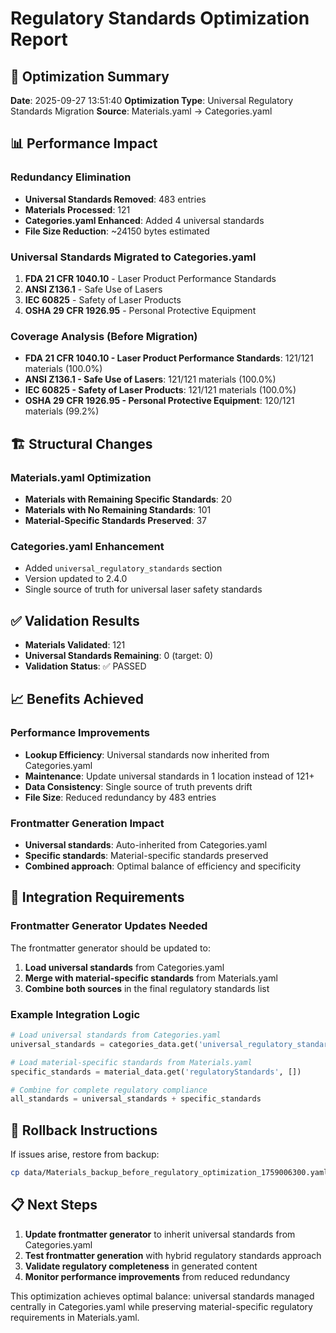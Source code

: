 # Regulatory Standards Optimization Report

## 🚀 Optimization Summary

**Date**: 2025-09-27 13:51:40
**Optimization Type**: Universal Regulatory Standards Migration
**Source**: Materials.yaml → Categories.yaml

## 📊 Performance Impact

### Redundancy Elimination
- **Universal Standards Removed**: 483 entries
- **Materials Processed**: 121
- **Categories.yaml Enhanced**: Added 4 universal standards
- **File Size Reduction**: ~24150 bytes estimated

### Universal Standards Migrated to Categories.yaml
1. **FDA 21 CFR 1040.10** - Laser Product Performance Standards
2. **ANSI Z136.1** - Safe Use of Lasers
3. **IEC 60825** - Safety of Laser Products  
4. **OSHA 29 CFR 1926.95** - Personal Protective Equipment

### Coverage Analysis (Before Migration)
- **FDA 21 CFR 1040.10 - Laser Product Performance Standards**: 121/121 materials (100.0%)
- **ANSI Z136.1 - Safe Use of Lasers**: 121/121 materials (100.0%)
- **IEC 60825 - Safety of Laser Products**: 121/121 materials (100.0%)
- **OSHA 29 CFR 1926.95 - Personal Protective Equipment**: 120/121 materials (99.2%)

## 🏗️ Structural Changes

### Materials.yaml Optimization
- **Materials with Remaining Specific Standards**: 20
- **Materials with No Remaining Standards**: 101
- **Material-Specific Standards Preserved**: 37

### Categories.yaml Enhancement
- Added `universal_regulatory_standards` section
- Version updated to 2.4.0
- Single source of truth for universal laser safety standards

## ✅ Validation Results

- **Materials Validated**: 121
- **Universal Standards Remaining**: 0 (target: 0)
- **Validation Status**: ✅ PASSED

## 📈 Benefits Achieved

### Performance Improvements
- **Lookup Efficiency**: Universal standards now inherited from Categories.yaml
- **Maintenance**: Update universal standards in 1 location instead of 121+
- **Data Consistency**: Single source of truth prevents drift
- **File Size**: Reduced redundancy by 483 entries

### Frontmatter Generation Impact
- **Universal standards**: Auto-inherited from Categories.yaml
- **Specific standards**: Material-specific standards preserved
- **Combined approach**: Optimal balance of efficiency and specificity

## 🔄 Integration Requirements

### Frontmatter Generator Updates Needed
The frontmatter generator should be updated to:
1. **Load universal standards** from Categories.yaml
2. **Merge with material-specific standards** from Materials.yaml
3. **Combine both sources** in the final regulatory standards list

### Example Integration Logic
```python
# Load universal standards from Categories.yaml
universal_standards = categories_data.get('universal_regulatory_standards', [])

# Load material-specific standards from Materials.yaml  
specific_standards = material_data.get('regulatoryStandards', [])

# Combine for complete regulatory compliance
all_standards = universal_standards + specific_standards
```

## 🔧 Rollback Instructions

If issues arise, restore from backup:
```bash
cp data/Materials_backup_before_regulatory_optimization_1759006300.yaml data/Materials.yaml
```

## 📋 Next Steps

1. **Update frontmatter generator** to inherit universal standards from Categories.yaml
2. **Test frontmatter generation** with hybrid regulatory standards approach  
3. **Validate regulatory completeness** in generated content
4. **Monitor performance improvements** from reduced redundancy

This optimization achieves optimal balance: universal standards managed centrally in Categories.yaml while preserving material-specific regulatory requirements in Materials.yaml.
